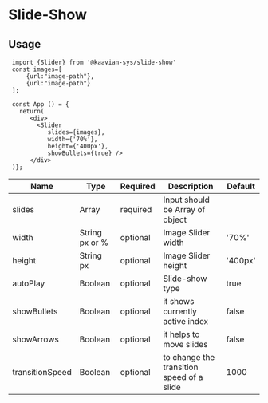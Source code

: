 # Slide-Show

## Usage
 
```
 import {Slider} from '@kaavian-sys/slide-show'
 const images=[
     {url:"image-path"},
 	 {url:"image-path"}
 ];

 const App () = {
   return(  
      <div>  
        <Slider 
           slides={images},
           width={'70%'},
           height={'400px'},
           showBullets={true} /> 
      </div>
 )};
 ```

| Name | Type | Required | Description | Default |
| ---  | ---  | -------- | ----------- | ------- | 
| slides | Array | required | Input should be Array of object|         |
| width | String px or % | optional | Image Slider width | '70%' |
| height | String px | optional | Image Slider height | '400px' |
| autoPlay | Boolean | optional | Slide-show type | true |
| showBullets | Boolean | optional | it shows currently active index | false |
| showArrows | Boolean | optional | it helps to move slides | false |
| transitionSpeed | Boolean | optional | to change the transition speed of a slide | 1000 |
